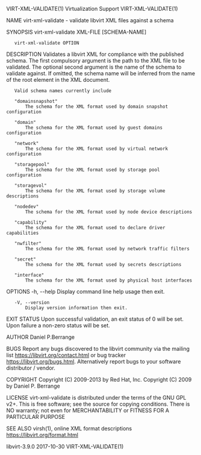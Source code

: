 VIRT-XML-VALIDATE(1)                                          Virtualization Support                                          VIRT-XML-VALIDATE(1)

NAME
       virt-xml-validate - validate libvirt XML files against a schema

SYNOPSIS
       virt-xml-validate XML-FILE [SCHEMA-NAME]

       virt-xml-validate OPTION

DESCRIPTION
       Validates a libvirt XML for compliance with the published schema.  The first compulsory argument is the path to the XML file to be
       validated. The optional second argument is the name of the schema to validate against. If omitted, the schema name will be inferred from
       the name of the root element in the XML document.

       Valid schema names currently include

       "domainsnapshot"
           The schema for the XML format used by domain snapshot configuration

       "domain"
           The schema for the XML format used by guest domains configuration

       "network"
           The schema for the XML format used by virtual network configuration

       "storagepool"
           The schema for the XML format used by storage pool configuration

       "storagevol"
           The schema for the XML format used by storage volume descriptions

       "nodedev"
           The schema for the XML format used by node device descriptions

       "capability"
           The schema for the XML format used to declare driver capabilities

       "nwfilter"
           The schema for the XML format used by network traffic filters

       "secret"
           The schema for the XML format used by secrets descriptions

       "interface"
           The schema for the XML format used by physical host interfaces

OPTIONS
       -h, --help
           Display command line help usage then exit.

       -V, --version
           Display version information then exit.

EXIT STATUS
       Upon successful validation, an exit status of 0 will be set. Upon failure a non-zero status will be set.

AUTHOR
       Daniel P.Berrange

BUGS
       Report any bugs discovered to the libvirt community via the mailing list <https://libvirt.org/contact.html> or bug tracker
       <https://libvirt.org/bugs.html>.  Alternatively report bugs to your software distributor / vendor.

COPYRIGHT
       Copyright (C) 2009-2013 by Red Hat, Inc.  Copyright (C) 2009 by Daniel P. Berrange

LICENSE
       virt-xml-validate is distributed under the terms of the GNU GPL v2+.  This is free software; see the source for copying conditions. There
       is NO warranty; not even for MERCHANTABILITY or FITNESS FOR A PARTICULAR PURPOSE

SEE ALSO
       virsh(1), online XML format descriptions <https://libvirt.org/format.html>

libvirt-3.9.0                                                       2017-10-30                                                VIRT-XML-VALIDATE(1)
